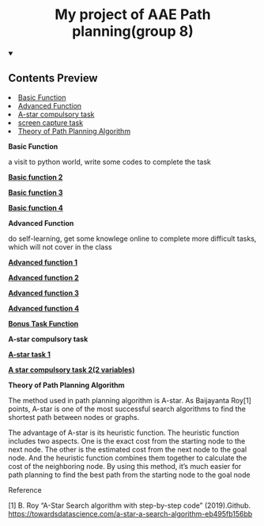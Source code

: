 <h1 align="center">My project of AAE Path planning(group 8) </h1>
<!-- TABLE OF CONTENTS -->
<details open= "open">
  <summary><h2 style="display: incline-block">Contents Preview</h2></summary>
   <li><a href= "#Basic-Function">Basic Function</a></li>
   <li><a href= "#Advanced-Function">Advanced Function</a></li>
   <li><a href= "#A-star task">A-star compulsory task</a></li>
   <li><a href= "#screen-capture task">screen capture task</a></li>
   <li><a href= "#Theory-of-Path-Planning-Algorithm">Theory of Path Planning Algorithm</a></li>
  </ol>
</details>
  
  
  <!-- ABOUT THE PROJECT -->
  **Basic Function**
  
   a visit to python world, write some codes to complete the task
  
   <a href="https://github.com/traciyiu/eng1003_w1_gp8/blob/Zhe/Basic%20function%202"><strong>Basic function 2</strong></a>
   
   <a href="https://github.com/traciyiu/eng1003_w1_gp8/blob/Zhe/Basic%20function%202"><strong>Basic function 3</strong></a>
   
   <a href="https://github.com/traciyiu/eng1003_w1_gp8/blob/Zhe/Basic%20function%204"><strong>Basic function 4</strong></a>
    
  **Advanced Function**
  
  do self-learning, get some knowlege online to complete more difficult tasks, which will not cover in the class
  
   <a href="https://github.com/traciyiu/eng1003_w1_gp8/blob/Zhe/Advanced%20function%201"><strong>Advanced function 1</strong></a>
  
   <a href="https://github.com/traciyiu/eng1003_w1_gp8/blob/Zhe/Advanced%20function%202"><strong>Advanced function 2</strong></a>
    
   <a href="https://github.com/traciyiu/eng1003_w1_gp8/blob/Zhe/Advanced%20function%203"><strong>Advanced function 3</strong></a>
     
   <a href="https://github.com/traciyiu/eng1003_w1_gp8/blob/Zhe/Advanced%20function%20%204"><strong>Advanced function 4</strong></a>
   
   <a href="https://github.com/traciyiu/eng1003_w1_gp8/blob/Zhe/Bonus%20Task%20Function"><strong>Bonus Task Function</strong></a>
            
  **A-star compulsory task**
     
   <a href="https://github.com/traciyiu/eng1003_w1_gp8/blob/Zhe/A%20star%20compulsory%20task%201"><strong>A-star task 1</strong></a>
       
   <a href="https://github.com/traciyiu/eng1003_w1_gp8/blob/Zhe/A%20star%20compulsory%20task%202(2%20variables)"><strong>A star compulsory task 2(2 variables)</strong></a>
  
  **Theory of Path Planning Algorithm**
  
The method used in path planning algorithm is A-star. As Baijayanta Roy[1] points, A-star is one of the most successful search algorithms to find the shortest path between nodes or graphs.
  
The advantage of A-star is its heuristic function. The heuristic function includes two aspects.
One is the exact cost from the starting node to the next node. The other is the estimated cost from the next node to the goal node. And the heuristic function combines them together to calculate the cost of the neighboring node. By using this method, it’s much easier for path planning to find the best path from the starting node to the goal node

Reference

[1] B. Roy “A-Star Search algorithm with step-by-step code” (2019).Github. 
    https://towardsdatascience.com/a-star-a-search-algorithm-eb495fb156bb  

